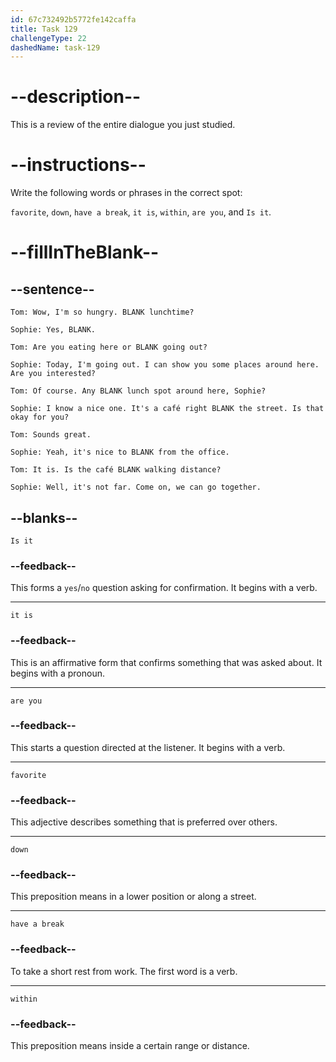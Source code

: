 ```yaml
---
id: 67c732492b5772fe142caffa
title: Task 129
challengeType: 22
dashedName: task-129
---
```


<!-- REVIEW -->

# --description--

This is a review of the entire dialogue you just studied.

# --instructions--

Write the following words or phrases in the correct spot:

`favorite`, `down`, `have a break`, `it is`, `within`, `are you`, and `Is it`.

# --fillInTheBlank--

## --sentence--

`Tom: Wow, I'm so hungry. BLANK lunchtime?`

`Sophie: Yes, BLANK.`

`Tom: Are you eating here or BLANK going out?`

`Sophie: Today, I'm going out. I can show you some places around here. Are you interested?`

`Tom: Of course. Any BLANK lunch spot around here, Sophie?`

`Sophie: I know a nice one. It's a café right BLANK the street. Is that okay for you?`

`Tom: Sounds great.`

`Sophie: Yeah, it's nice to BLANK from the office.`

`Tom: It is. Is the café BLANK walking distance?`

`Sophie: Well, it's not far. Come on, we can go together.`

## --blanks--

`Is it`

### --feedback--

This forms a `yes`/`no` question asking for confirmation. It begins with a verb.

---

`it is`

### --feedback--

This is an affirmative form that confirms something that was asked about. It begins with a pronoun.

---

`are you`

### --feedback--

This starts a question directed at the listener. It begins with a verb.

---

`favorite`

### --feedback--

This adjective describes something that is preferred over others.

---

`down`

### --feedback--

This preposition means in a lower position or along a street.

---

`have a break`

### --feedback--

To take a short rest from work. The first word is a verb.

---

`within`

### --feedback--

This preposition means inside a certain range or distance.  
